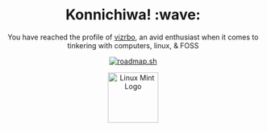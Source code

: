 <div align="center">
    <h1>Konnichiwa! :wave:</h1>
</div>
 
<div align="center">
    <p>You have reached the profile of <a href="https://gitlab.com/vizrbo">vizrbo</a>, an avid enthusiast when it comes to tinkering with computers, linux, & FOSS</p>
</div>

<div align="center">
    <p><a href="https://roadmap.sh"><img src="https://api.roadmap.sh/v1-badge/wide/64a4404aec22530247ecacad?variant=light" alt="roadmap.sh"></a></p>
</div>

<div align="center">
    <p><a href="https://linuxmint.com/faq.php" ><img height="100px" src="https://gitlab.com/vizrbo/vizrbo/-/raw/main/Mint.png" alt="Linux Mint Logo"></a></p>
</div>
